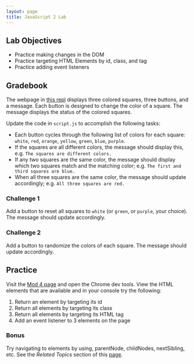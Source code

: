 ```yaml
---
layout: page
title: JavaScript 2 Lab
---
```


## Lab Objectives
* Practice making changes in the DOM
* Practice targeting HTML Elements by id, class, and tag
* Practice adding event listeners

## Gradebook

The webpage in [this repl]() displays three colored squares, three buttons, and a message. Each button is designed to change the color of a square. The message displays the status of the colored squares.

Update the code in `script.js` to accomplish the following tasks:

* Each button cycles through the following list of colors for each square: `white`, `red`, `orange`, `yellow`, `green`, `blue`, `purple`.
* If the squares are all different colors, the message should display this, e.g. `The squares are different colors.`
* If any two squares are the same color, the message should display which two squares match and the matching color; e.g. `The first and third squares are blue.`
* When all three squares are the same color, the message should update accordingly; e.g. `All three squares are red.`

### Challenge 1

Add a button to reset all squares to `white` (or `green`, or `purple`, your choice). The message should update accordingly.

### Challenge 2

Add a button to randomize the colors of each square. The message should update accordingly.

## Practice

Visit the [Mod 4 page](https://launch.turing.edu/module4/) and open the Chrome dev tools. View the HTML elements that are available and in your console try the following:

  1. Return an element by targeting its id
  2. Return all elements by targeting its class
  3. Return all elements by targeting its HTML tag
  4. Add an event listener to 3 elements on the page

### Bonus

Try navigating to elements by using, parentNode, childNodes, nextSibling, etc. See the _Related Topics_ section of this [page](https://developer.mozilla.org/en-US/docs/Web/API/Node/childNodes).